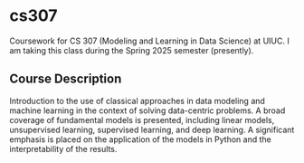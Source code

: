 # cs307
Coursework for CS 307 (Modeling and Learning in Data Science) at UIUC. I am taking this class during the Spring 2025 semester (presently).

## Course Description
Introduction to the use of classical approaches in data modeling and machine learning in the context of solving data-centric problems. A broad coverage of fundamental models is presented, including linear models, unsupervised learning, supervised learning, and deep learning. A significant emphasis is placed on the application of the models in Python and the interpretability of the results.